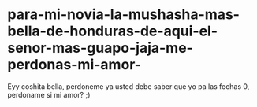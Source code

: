 # para-mi-novia-la-mushasha-mas-bella-de-honduras-de-aqui-el-senor-mas-guapo-jaja-me-perdonas-mi-amor-
Eyy coshita bella, perdoneme ya usted debe saber que yo pa las fechas 0, perdoname si mi amor? ;)
